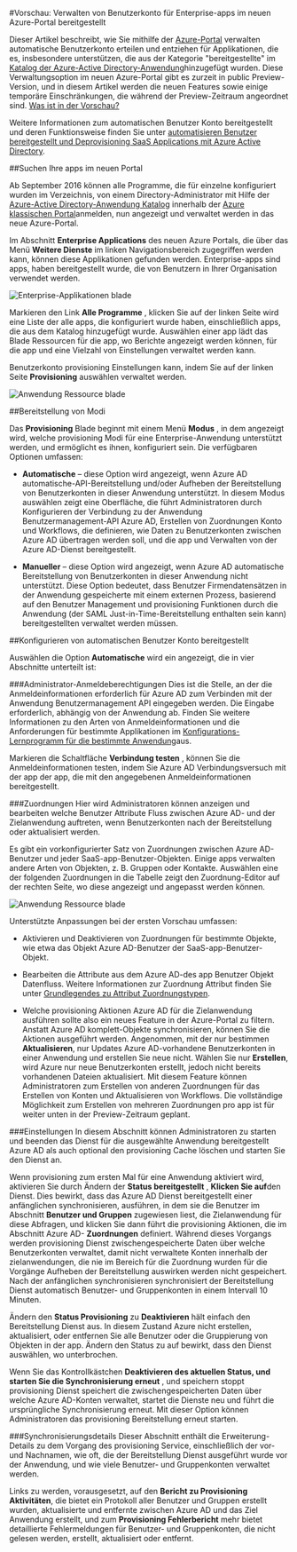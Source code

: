 <properties
    pageTitle="Benutzer bereitgestellt Management für Enterprise-apps in der Vorschau Azure Active Directory | Microsoft Azure"
    description="Informationen Sie zum Verwalten der Benutzer Konto für Enterprise-apps mit Azure Active Directory Preview bereitgestellt"
    services="active-directory"
    documentationCenter=""
    authors="asmalser"
    manager="femila"
    editor=""/>

<tags
    ms.service="active-directory"
    ms.devlang="na"
    ms.topic="article"
    ms.tgt_pltfrm="na"
    ms.workload="identity"
    ms.date="09/12/2016"
    ms.author="asmalser"/>

#<a name="preview-managing-user-account-provisioning-for-enterprise-apps-in-the-new-azure-portal"></a>Vorschau: Verwalten von Benutzerkonto für Enterprise-apps im neuen Azure-Portal bereitgestellt

Dieser Artikel beschreibt, wie Sie mithilfe der [Azure-Portal](https://portal.azure.com) verwalten automatische Benutzerkonto erteilen und entziehen für Applikationen, die es, insbesondere unterstützen, die aus der Kategorie "bereitgestellte" im [Katalog der Azure-Active Directory-Anwendung](active-directory-appssoaccess-whatis.md#get-started-with-the-azure-ad-application-gallery)hinzugefügt wurden. Diese Verwaltungsoption im neuen Azure-Portal gibt es zurzeit in public Preview-Version, und in diesem Artikel werden die neuen Features sowie einige temporäre Einschränkungen, die während der Preview-Zeitraum angeordnet sind. [Was ist in der Vorschau?](active-directory-preview-explainer.md)

Weitere Informationen zum automatischen Benutzer Konto bereitgestellt und deren Funktionsweise finden Sie unter [automatisieren Benutzer bereitgestellt und Deprovisioning SaaS Applications mit Azure Active Directory](active-directory-saas-app-provisioning.md).

##<a name="finding-your-apps-in-the-new-portal"></a>Suchen Ihre apps im neuen Portal

Ab September 2016 können alle Programme, die für einzelne konfiguriert wurden im Verzeichnis, von einem Directory-Administrator mit Hilfe der [Azure-Active Directory-Anwendung Katalog](active-directory-appssoaccess-whatis.md#get-started-with-the-azure-ad-application-gallery) innerhalb der [Azure klassischen Portal](https://manage.windowsazure.com)anmelden, nun angezeigt und verwaltet werden in das neue Azure-Portal.

Im Abschnitt **Enterprise Applications** des neuen Azure Portals, die über das Menü **Weitere Dienste** im linken Navigationsbereich zugegriffen werden kann, können diese Applikationen gefunden werden. Enterprise-apps sind apps, haben bereitgestellt wurde, die von Benutzern in Ihrer Organisation verwendet werden.

![Enterprise-Applikationen blade][0]

Markieren den Link **Alle Programme** , klicken Sie auf der linken Seite wird eine Liste der alle apps, die konfiguriert wurde haben, einschließlich apps, die aus dem Katalog hinzugefügt wurde. Auswählen einer app lädt das Blade Ressourcen für die app, wo Berichte angezeigt werden können, für die app und eine Vielzahl von Einstellungen verwaltet werden kann.

Benutzerkonto provisioning Einstellungen kann, indem Sie auf der linken Seite **Provisioning** auswählen verwaltet werden.

![Anwendung Ressource blade][1]


##<a name="provisioning-modes"></a>Bereitstellung von Modi

Das **Provisioning** Blade beginnt mit einem Menü **Modus** , in dem angezeigt wird, welche provisioning Modi für eine Enterprise-Anwendung unterstützt werden, und ermöglicht es ihnen, konfiguriert sein. Die verfügbaren Optionen umfassen:

* **Automatische** – diese Option wird angezeigt, wenn Azure AD automatische-API-Bereitstellung und/oder Aufheben der Bereitstellung von Benutzerkonten in dieser Anwendung unterstützt. In diesem Modus auswählen zeigt eine Oberfläche, die führt Administratoren durch Konfigurieren der Verbindung zu der Anwendung Benutzermanagement-API Azure AD, Erstellen von Zuordnungen Konto und Workflows, die definieren, wie Daten zu Benutzerkonten zwischen Azure AD übertragen werden soll, und die app und Verwalten von der Azure AD-Dienst bereitgestellt.

* **Manueller** – diese Option wird angezeigt, wenn Azure AD automatische Bereitstellung von Benutzerkonten in dieser Anwendung nicht unterstützt. Diese Option bedeutet, dass Benutzer Firmendatensätzen in der Anwendung gespeicherte mit einem externen Prozess, basierend auf den Benutzer Management und provisioning Funktionen durch die Anwendung (der SAML Just-in-Time-Bereitstellung enthalten sein kann) bereitgestellten verwaltet werden müssen.


##<a name="configuring-automatic-user-account-provisioning"></a>Konfigurieren von automatischen Benutzer Konto bereitgestellt

Auswählen die Option **Automatische** wird ein angezeigt, die in vier Abschnitte unterteilt ist:

###<a name="admin-credentials"></a>Administrator-Anmeldeberechtigungen
Dies ist die Stelle, an der die Anmeldeinformationen erforderlich für Azure AD zum Verbinden mit der Anwendung Benutzermanagement API eingegeben werden. Die Eingabe erforderlich, abhängig von der Anwendung ab. Finden Sie weitere Informationen zu den Arten von Anmeldeinformationen und die Anforderungen für bestimmte Applikationen im [Konfigurations-Lernprogramm für die bestimmte Anwendung](active-directory-saas-app-provisioning.md#list-of-apps-that-support-automated-user-provisioning)aus.

Markieren die Schaltfläche **Verbindung testen** , können Sie die Anmeldeinformationen testen, indem Sie Azure AD Verbindungsversuch mit der app der app, die mit den angegebenen Anmeldeinformationen bereitgestellt.

###<a name="mappings"></a>Zuordnungen
Hier wird Administratoren können anzeigen und bearbeiten welche Benutzer Attribute Fluss zwischen Azure AD- und der Zielanwendung auftreten, wenn Benutzerkonten nach der Bereitstellung oder aktualisiert werden.

Es gibt ein vorkonfigurierter Satz von Zuordnungen zwischen Azure AD-Benutzer und jeder SaaS-app-Benutzer-Objekten. Einige apps verwalten andere Arten von Objekten, z. B. Gruppen oder Kontakte. Auswählen eine der folgenden Zuordnungen in die Tabelle zeigt den Zuordnung-Editor auf der rechten Seite, wo diese angezeigt und angepasst werden können.

![Anwendung Ressource blade][2]

Unterstützte Anpassungen bei der ersten Vorschau umfassen:

* Aktivieren und Deaktivieren von Zuordnungen für bestimmte Objekte, wie etwa das Objekt Azure AD-Benutzer der SaaS-app-Benutzer-Objekt.

* Bearbeiten die Attribute aus dem Azure AD-des app Benutzer Objekt Datenfluss. Weitere Informationen zur Zuordnung Attribut finden Sie unter [Grundlegendes zu Attribut Zuordnungstypen](active-directory-saas-customizing-attribute-mappings.md#understanding-attribute-mapping-types).

* Welche provisioning Aktionen Azure AD für die Zielanwendung ausführen sollte also ein neues Feature in der Azure-Portal zu filtern. Anstatt Azure AD komplett-Objekte synchronisieren, können Sie die Aktionen ausgeführt werden. Angenommen, mit der nur bestimmen **Aktualisieren**, nur Updates Azure AD-vorhandene Benutzerkonten in einer Anwendung und erstellen Sie neue nicht. Wählen Sie nur **Erstellen**, wird Azure nur neue Benutzerkonten erstellt, jedoch nicht bereits vorhandenen Dateien aktualisiert. Mit diesem Feature können Administratoren zum Erstellen von anderen Zuordnungen für das Erstellen von Konten und Aktualisieren von Workflows. Die vollständige Möglichkeit zum Erstellen von mehreren Zuordnungen pro app ist für weiter unten in der Preview-Zeitraum geplant.

###<a name="settings"></a>Einstellungen
In diesem Abschnitt können Administratoren zu starten und beenden das Dienst für die ausgewählte Anwendung bereitgestellt Azure AD als auch optional den provisioning Cache löschen und starten Sie den Dienst an.

Wenn provisioning zum ersten Mal für eine Anwendung aktiviert wird, aktivieren Sie durch Ändern der **Status bereitgestellt** , **Klicken Sie auf**den Dienst. Dies bewirkt, dass das Azure AD Dienst bereitgestellt einer anfänglichen synchronisieren, ausführen, in dem sie die Benutzer im Abschnitt **Benutzer und Gruppen** zugewiesen liest, die Zielanwendung für diese Abfragen, und klicken Sie dann führt die provisioning Aktionen, die im Abschnitt Azure AD- **Zuordnungen** definiert. Während dieses Vorgangs werden provisioning Dienst zwischengespeicherte Daten über welche Benutzerkonten verwaltet, damit nicht verwaltete Konten innerhalb der zielanwendungen, die nie im Bereich für die Zuordnung wurden für die Vorgänge Aufheben der Bereitstellung auswirken werden nicht gespeichert. Nach der anfänglichen synchronisieren synchronisiert der Bereitstellung Dienst automatisch Benutzer- und Gruppenkonten in einem Intervall 10 Minuten.

Ändern den **Status Provisioning** zu **Deaktivieren** hält einfach den Bereitstellung Dienst aus. In diesem Zustand Azure nicht erstellen, aktualisiert, oder entfernen Sie alle Benutzer oder die Gruppierung von Objekten in der app. Ändern den Status zu auf bewirkt, dass den Dienst auswählen, wo unterbrochen.

Wenn Sie das Kontrollkästchen **Deaktivieren des aktuellen Status, und starten Sie die Synchronisierung erneut** , und speichern stoppt provisioning Dienst speichert die zwischengespeicherten Daten über welche Azure AD-Konten verwaltet, startet die Dienste neu und führt die ursprüngliche Synchronisierung erneut. Mit dieser Option können Administratoren das provisioning Bereitstellung erneut starten.

###<a name="synchronization-details"></a>Synchronisierungsdetails
Dieser Abschnitt enthält die Erweiterung-Details zu dem Vorgang des provisioning Service, einschließlich der vor- und Nachnamen, wie oft, die der Bereitstellung Dienst ausgeführt wurde vor der Anwendung, und wie viele Benutzer- und Gruppenkonten verwaltet werden.

Links zu werden, vorausgesetzt, auf den **Bericht zu Provisioning Aktivitäten**, die bietet ein Protokoll aller Benutzer und Gruppen erstellt wurden, aktualisierte und entfernte zwischen Azure AD und das Ziel Anwendung erstellt, und zum **Provisioning Fehlerbericht** mehr bietet detaillierte Fehlermeldungen für Benutzer- und Gruppenkonten, die nicht gelesen werden, erstellt, aktualisiert oder entfernt. 

[0]: ./media/active-directory-enterprise-apps-manage-provisioning/enterprise-apps-blade.PNG
[1]: ./media/active-directory-enterprise-apps-manage-provisioning/enterprise-apps-provisioning.PNG
[2]: ./media/active-directory-enterprise-apps-manage-provisioning/enterprise-apps-provisioning-mapping.PNG
